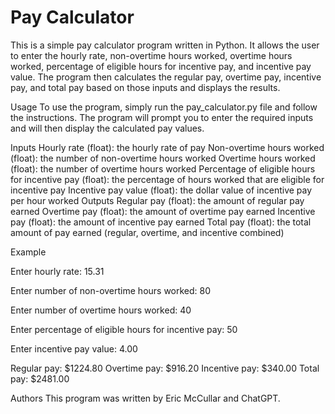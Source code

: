 # Pay Calculator
This is a simple pay calculator program written in Python. It allows the user to enter the hourly rate, non-overtime hours worked, overtime hours worked, percentage of eligible hours for incentive pay, and incentive pay value. The program then calculates the regular pay, overtime pay, incentive pay, and total pay based on those inputs and displays the results.

Usage
To use the program, simply run the pay_calculator.py file and follow the instructions. The program will prompt you to enter the required inputs and will then display the calculated pay values.

Inputs
Hourly rate (float): the hourly rate of pay
Non-overtime hours worked (float): the number of non-overtime hours worked
Overtime hours worked (float): the number of overtime hours worked
Percentage of eligible hours for incentive pay (float): the percentage of hours worked that are eligible for incentive pay
Incentive pay value (float): the dollar value of incentive pay per hour worked
Outputs
Regular pay (float): the amount of regular pay earned
Overtime pay (float): the amount of overtime pay earned
Incentive pay (float): the amount of incentive pay earned
Total pay (float): the total amount of pay earned (regular, overtime, and incentive combined)

Example

Enter hourly rate: 15.31

Enter number of non-overtime hours worked: 80

Enter number of overtime hours worked: 40

Enter percentage of eligible hours for incentive pay: 50

Enter incentive pay value: 4.00

Regular pay: $1224.80
Overtime pay: $916.20
Incentive pay: $340.00
Total pay: $2481.00

Authors
This program was written by Eric McCullar and ChatGPT.
